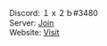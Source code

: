 
Discord: １ｘ２ｂ#3480<br>
Server: [Join](https://discord.gg/z6FMRZA)<br>
Website: [Visit](https://1x2b.glitch.me/)
